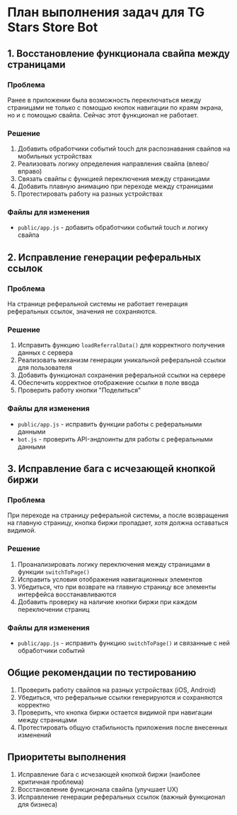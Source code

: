 # План выполнения задач для TG Stars Store Bot

## 1. Восстановление функционала свайпа между страницами

### Проблема
Ранее в приложении была возможность переключаться между страницами не только с помощью кнопок навигации по краям экрана, но и с помощью свайпа. Сейчас этот функционал не работает.

### Решение
1. Добавить обработчики событий touch для распознавания свайпов на мобильных устройствах
2. Реализовать логику определения направления свайпа (влево/вправо)
3. Связать свайпы с функцией переключения между страницами
4. Добавить плавную анимацию при переходе между страницами
5. Протестировать работу на разных устройствах

### Файлы для изменения
- `public/app.js` - добавить обработчики событий touch и логику свайпа

## 2. Исправление генерации реферальных ссылок

### Проблема
На странице реферальной системы не работает генерация реферальных ссылок, значения не сохраняются.

### Решение
1. Исправить функцию `loadReferralData()` для корректного получения данных с сервера
2. Реализовать механизм генерации уникальной реферальной ссылки для пользователя
3. Добавить функционал сохранения реферальной ссылки на сервере
4. Обеспечить корректное отображение ссылки в поле ввода
5. Проверить работу кнопки "Поделиться"

### Файлы для изменения
- `public/app.js` - исправить функции работы с реферальными данными
- `bot.js` - проверить API-эндпоинты для работы с реферальными данными

## 3. Исправление бага с исчезающей кнопкой биржи

### Проблема
При переходе на страницу реферальной системы, а после возвращения на главную страницу, кнопка биржи пропадает, хотя должна оставаться видимой.

### Решение
1. Проанализировать логику переключения между страницами в функции `switchToPage()`
2. Исправить условия отображения навигационных элементов
3. Убедиться, что при возврате на главную страницу все элементы интерфейса восстанавливаются
4. Добавить проверку на наличие кнопки биржи при каждом переключении страниц

### Файлы для изменения
- `public/app.js` - исправить функцию `switchToPage()` и связанные с ней обработчики событий

## Общие рекомендации по тестированию

1. Проверить работу свайпов на разных устройствах (iOS, Android)
2. Убедиться, что реферальные ссылки генерируются и сохраняются корректно
3. Проверить, что кнопка биржи остается видимой при навигации между страницами
4. Протестировать общую стабильность приложения после внесенных изменений

## Приоритеты выполнения

1. Исправление бага с исчезающей кнопкой биржи (наиболее критичная проблема)
2. Восстановление функционала свайпа (улучшает UX)
3. Исправление генерации реферальных ссылок (важный функционал для бизнеса)